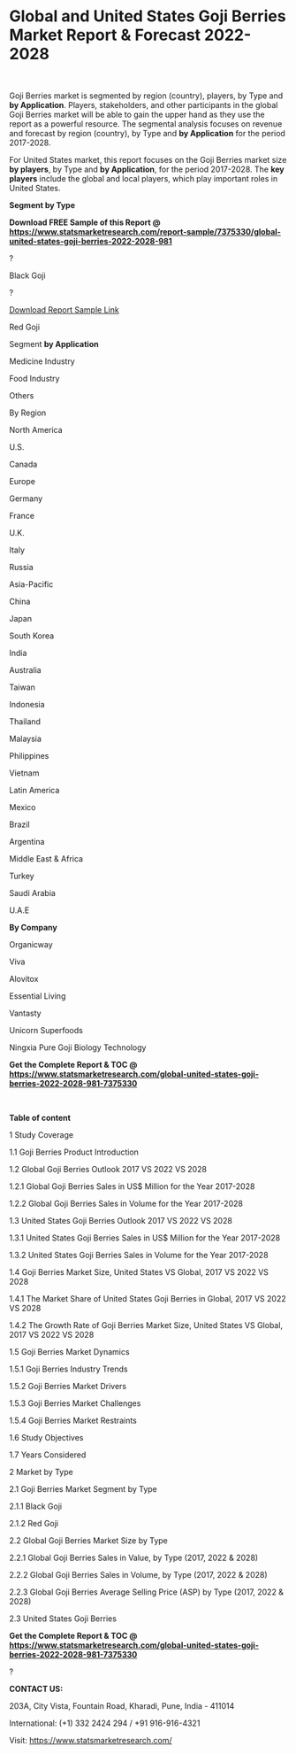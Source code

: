 <h1>Global and United States Goji Berries Market Report & Forecast 2022-2028</h1><br/><p>Goji Berries market is segmented by region (country), players, by Type and <strong>by Application</strong>. Players, stakeholders, and other participants in the global Goji Berries market will be able to gain the upper hand as they use the report as a powerful resource. The segmental analysis focuses on revenue and forecast by region (country), by Type and <strong>by Application</strong> for the period 2017-2028.</p>
 
 
 
 <p>For United States market, this report focuses on the Goji Berries market size <strong>by players</strong>, by Type and <strong>by Application</strong>, for the period 2017-2028. The <strong>key players</strong> include the global and local players, which play important roles in United States.</p>
 
 
 
 <p><strong>Segment by Type</strong></p>
 
 
 
 <div><b>Download FREE Sample of this Report @ <a href="https://www.statsmarketresearch.com/download-free-sample/7375330/global-united-states-goji-berries-2022-2028-981">https://www.statsmarketresearch.com/report-sample/7375330/global-united-states-goji-berries-2022-2028-981</a></b></div>
 
 
 
 <p>? </p>
 
 
 
 <p>Black Goji</p>
 
 
 
 <p>? </p>
 
 
 
 <p><a href="https://www.statsmarketresearch.com/download-free-sample/7375330/global-united-states-goji-berries-2022-2028-981">Download Report Sample Link</a></p>
 
 
 
 <p>Red Goji</p>
 
 
 
 <p>Segment <strong>by Application</strong></p>
 
 
 
 <p>Medicine Industry</p>
 
 
 
 <p>Food Industry</p>
 
 
 
 <p>Others</p>
 
 
 
 <p>By Region</p>
 
 
 
 <p>North America</p>
 
 
 
 <p>U.S.</p>
 
 
 
 <p>Canada</p>
 
 
 
 <p>Europe</p>
 
 
 
 <p>Germany</p>
 
 
 
 <p>France</p>
 
 
 
 <p>U.K.</p>
 
 
 
 <p>Italy</p>
 
 
 
 <p>Russia</p>
 
 
 
 <p>Asia-Pacific</p>
 
 
 
 <p>China</p>
 
 
 
 <p>Japan</p>
 
 
 
 <p>South Korea</p>
 
 
 
 <p>India</p>
 
 
 
 <p>Australia</p>
 
 
 
 <p>Taiwan</p>
 
 
 
 <p>Indonesia</p>
 
 
 
 <p>Thailand</p>
 
 
 
 <p>Malaysia</p>
 
 
 
 <p>Philippines</p>
 
 
 
 <p>Vietnam</p>
 
 
 
 <p>Latin America</p>
 
 
 
 <p>Mexico</p>
 
 
 
 <p>Brazil</p>
 
 
 
 <p>Argentina</p>
 
 
 
 <p>Middle East & Africa</p>
 
 
 
 <p>Turkey</p>
 
 
 
 <p>Saudi Arabia</p>
 
 
 
 <p>U.A.E</p>
 
 
 
 <p><strong>By Company</strong></p>
 
 
 
 <p>Organicway</p>
 
 
 
 <p>Viva</p>
 
 
 
 <p>Alovitox</p>
 
 
 
 <p>Essential Living</p>
 
 
 
 <p>Vantasty</p>
 
 
 
 <p>Unicorn Superfoods</p>
 
 
 
 <p>Ningxia Pure Goji Biology Technology</p>
 
 
 
 <div><b>Get the Complete Report & TOC @ <a href="https://www.statsmarketresearch.com/global-united-states-goji-berries-2022-2028-981-7375330">https://www.statsmarketresearch.com/global-united-states-goji-berries-2022-2028-981-7375330</a></b></div>
 
 
 
 <p><br />
 
 <b>Table of content</b></p>
 
 
 
 <p>1 Study Coverage<br />
 
 1.1 Goji Berries Product Introduction<br />
 
 1.2 Global Goji Berries Outlook 2017 VS 2022 VS 2028<br />
 
 1.2.1 Global Goji Berries Sales in US$ Million for the Year 2017-2028<br />
 
 1.2.2 Global Goji Berries Sales in Volume for the Year 2017-2028<br />
 
 1.3 United States Goji Berries Outlook 2017 VS 2022 VS 2028<br />
 
 1.3.1 United States Goji Berries Sales in US$ Million for the Year 2017-2028<br />
 
 1.3.2 United States Goji Berries Sales in Volume for the Year 2017-2028<br />
 
 1.4 Goji Berries Market Size, United States VS Global, 2017 VS 2022 VS 2028<br />
 
 1.4.1 The Market Share of United States Goji Berries in Global, 2017 VS 2022 VS 2028<br />
 
 1.4.2 The Growth Rate of Goji Berries Market Size, United States VS Global, 2017 VS 2022 VS 2028<br />
 
 1.5 Goji Berries Market Dynamics<br />
 
 1.5.1 Goji Berries Industry Trends<br />
 
 1.5.2 Goji Berries Market Drivers<br />
 
 1.5.3 Goji Berries Market Challenges<br />
 
 1.5.4 Goji Berries Market Restraints<br />
 
 1.6 Study Objectives<br />
 
 1.7 Years Considered<br />
 
 2 Market by Type<br />
 
 2.1 Goji Berries Market Segment by Type<br />
 
 2.1.1 Black Goji<br />
 
 2.1.2 Red Goji<br />
 
 2.2 Global Goji Berries Market Size by Type<br />
 
 2.2.1 Global Goji Berries Sales in Value, by Type (2017, 2022 & 2028)<br />
 
 2.2.2 Global Goji Berries Sales in Volume, by Type (2017, 2022 & 2028)<br />
 
 2.2.3 Global Goji Berries Average Selling Price (ASP) by Type (2017, 2022 & 2028)<br />
 
 2.3 United States Goji Berries</p>
 
 
 
 <div><b>Get the Complete Report & TOC @ <a href="https://www.statsmarketresearch.com/global-united-states-goji-berries-2022-2028-981-7375330">https://www.statsmarketresearch.com/global-united-states-goji-berries-2022-2028-981-7375330</a></b></div>
 
 
 
 <p>? </p>
 
 
 
 <p><b>CONTACT US:</b><br />
 
 203A, City Vista, Fountain Road, Kharadi, Pune, India - 411014<br />
 
 International: (+1) 332 2424 294 / +91 916-916-4321<br />
 
 Visit: <a href="https://www.statsmarketresearch.com/">https://www.statsmarketresearch.com/</a></p>